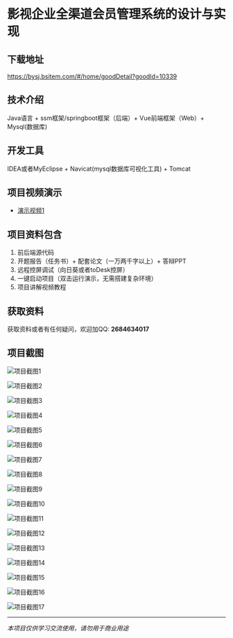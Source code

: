 # 影视企业全渠道会员管理系统的设计与实现

## 下载地址
https://bysj.bsitem.com/#/home/goodDetail?goodId=10339

## 技术介绍
Java语言 + ssm框架/springboot框架（后端）+ Vue前端框架（Web）+ Mysql(数据库)

## 开发工具
IDEA或者MyEclipse + Navicat(mysql数据库可视化工具) + Tomcat

## 项目视频演示
- [演示视频1](https://graduation-images.oss-cn-beijing.aliyuncs.com/videos/828%E5%A5%97ssm%E5%BD%95%E5%83%8F/10339_ssm183%E5%BD%B1%E8%A7%86%E4%BC%81%E4%B8%9A%E5%85%A8%E6%B8%A0%E9%81%93%E4%BC%9A%E5%91%98%E7%AE%A1%E7%90%86%E7%B3%BB%E7%BB%9F%E7%9A%84%E8%AE%BE%E8%AE%A1%E4%B8%8E%E5%AE%9E%E7%8E%B0%2Bvue%E5%BD%95%E5%83%8F.mp4)

## 项目资料包含
1. 前后端源代码
2. 开题报告（任务书）+ 配套论文（一万两千字以上）+ 答辩PPT
3. 远程控屏调试（向日葵或者toDesk控屏）
4. 一键启动项目（双击运行演示，无需搭建复杂环境）
5. 项目讲解视频教程

## 获取资料
获取资料或者有任何疑问，欢迎加QQ: **2684634017**

## 项目截图
![项目截图1](https://graduation-images.oss-cn-beijing.aliyuncs.com/图片/10339/毕设论坛项目主图.jpg)

![项目截图2](https://graduation-images.oss-cn-beijing.aliyuncs.com/图片/10339/1.png)

![项目截图3](https://graduation-images.oss-cn-beijing.aliyuncs.com/图片/10339/2.png)

![项目截图4](https://graduation-images.oss-cn-beijing.aliyuncs.com/图片/10339/3.png)

![项目截图5](https://graduation-images.oss-cn-beijing.aliyuncs.com/图片/10339/4.png)

![项目截图6](https://graduation-images.oss-cn-beijing.aliyuncs.com/图片/10339/5.png)

![项目截图7](https://graduation-images.oss-cn-beijing.aliyuncs.com/图片/10339/6.png)

![项目截图8](https://graduation-images.oss-cn-beijing.aliyuncs.com/图片/10339/7.png)

![项目截图9](https://graduation-images.oss-cn-beijing.aliyuncs.com/图片/10339/8.png)

![项目截图10](https://graduation-images.oss-cn-beijing.aliyuncs.com/图片/10339/9.png)

![项目截图11](https://graduation-images.oss-cn-beijing.aliyuncs.com/图片/10339/10.png)

![项目截图12](https://graduation-images.oss-cn-beijing.aliyuncs.com/图片/10339/11.png)

![项目截图13](https://graduation-images.oss-cn-beijing.aliyuncs.com/图片/10339/12.png)

![项目截图14](https://graduation-images.oss-cn-beijing.aliyuncs.com/图片/10339/13.png)

![项目截图15](https://graduation-images.oss-cn-beijing.aliyuncs.com/图片/10339/14.png)

![项目截图16](https://graduation-images.oss-cn-beijing.aliyuncs.com/图片/10339/15.png)

![项目截图17](https://graduation-images.oss-cn-beijing.aliyuncs.com/图片/10339/16.png)

---
*本项目仅供学习交流使用，请勿用于商业用途*
